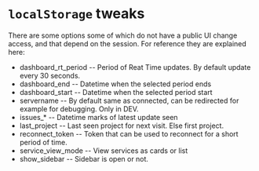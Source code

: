 # `localStorage` tweaks

There are some options some of which do not have a public UI change access, and
that depend on the session. For reference they are explained here:

* dashboard_rt_period -- Period of Reat Time updates. By default update every 30 seconds.
* dashboard_end -- Datetime when the selected period ends
* dashboard_start -- Datetime when the selected period start
* servername -- By default same as connected, can be redirected for example for debugging. Only in DEV.
* issues_* -- Datetime marks of latest update seen
* last_project -- Last seen project for next visit. Else first project.
* reconnect_token -- Token that can be used to reconnect for a short period of time.
* service_view_mode -- View services as cards or list
* show_sidebar -- Sidebar is open or not.
